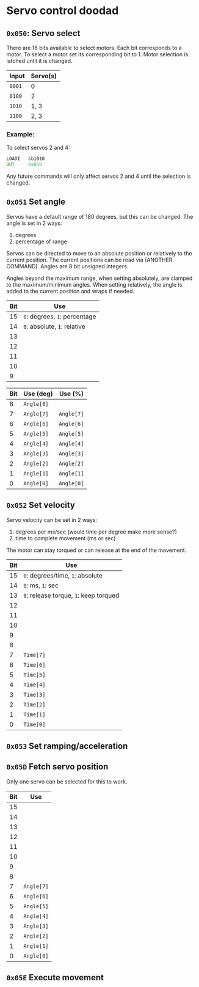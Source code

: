 # Servo control doodad

## `0x050`: Servo select

There are 16 bits available to select motors. Each bit corresponds to a motor. To select a motor set its corresponding bit to 1. Motor selection is latched until it is changed.

| Input  | Servo(s) |
| ------ | -------- |
| `0001` | 0        |
| `0100` | 2        |
| `1010` | 1, 3     |
| `1100` | 2, 3     |

### Example:

To select servos 2 and 4:

```asm
LOADI   &b1010
OUT     0x050
```

Any future commands will only affect servos 2 and 4 until the selection is changed.

## `0x051` Set angle

Servos have a default range of 180 degrees, but this can be changed. The angle is set in 2 ways:

1. degrees
2. percentage of range

Servos can be directed to move to an absolute position or relatively to the current position. The current positions can be read via (ANOTHER COMMAND). Angles are 8 bit unsigned integers.

Angles beyond the maximum range, when setting absolutely, are clamped to the maximum/minimum angles. When setting relatively, the angle is added to the current position and wraps if needed.

| Bit | Use                           |
| --- | ----------------------------- |
| 15  | `0`: degrees, `1`: percentage |
| 14  | `0`: absolute, `1`: relative  |
| 13  |                               |
| 12  |                               |
| 11  |                               |
| 10  |                               |
| 9   |                               |

| Bit | Use (deg)  | Use (%)    |
| --- | ---------- | ---------- |
| 8   | `Angle[8]` |            |
| 7   | `Angle[7]` | `Angle[7]` |
| 6   | `Angle[6]` | `Angle[6]` |
| 5   | `Angle[5]` | `Angle[5]` |
| 4   | `Angle[4]` | `Angle[4]` |
| 3   | `Angle[3]` | `Angle[3]` |
| 2   | `Angle[2]` | `Angle[2]` |
| 1   | `Angle[1]` | `Angle[1]` |
| 0   | `Angle[0]` | `Angle[0]` |

## `0x052` Set velocity

Servo velocity can be set in 2 ways:

1. degrees per ms/sec (would time per degree make more sense?)
2. time to complete movement (ms or sec)

The motor can stay torqued or can release at the end of the movement.

| Bit | Use                                    |
| --- | -------------------------------------- |
| 15  | `0`: degrees/time, `1`: absolute       |
| 14  | `0`: ms, `1`: sec                      |
| 13  | `0`: release torque, `1`: keep torqued |
| 12  |                                        |
| 11  |                                        |
| 10  |                                        |
| 9   |                                        |
| 8   |                                        |
| 7   | `Time[7]`                              |
| 6   | `Time[6]`                              |
| 5   | `Time[5]`                              |
| 4   | `Time[4]`                              |
| 3   | `Time[3]`                              |
| 2   | `Time[2]`                              |
| 1   | `Time[1]`                              |
| 0   | `Time[0]`                              |

## `0x053` Set ramping/acceleration

## `0x05D` Fetch servo position

Only one servo can be selected for this to work.

| Bit | Use        |
| --- | ---------- |
| 15  |            |
| 14  |            |
| 13  |            |
| 12  |            |
| 11  |            |
| 10  |            |
| 9   |            |
| 8   |            |
| 7   | `Angle[7]` |
| 6   | `Angle[6]` |
| 5   | `Angle[5]` |
| 4   | `Angle[4]` |
| 3   | `Angle[3]` |
| 2   | `Angle[2]` |
| 1   | `Angle[1]` |
| 0   | `Angle[0]` |

## `0x05E` Execute movement
